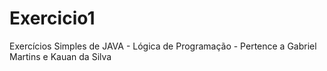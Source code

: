 # Exercicio1
Exercícios Simples de JAVA - Lógica de Programação -
Pertence a Gabriel Martins e Kauan da Silva

